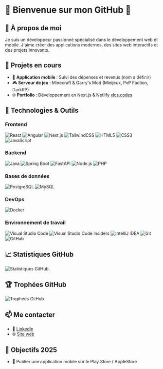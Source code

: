 # 🌟 Bienvenue sur mon GitHub 🌟

## 📌 À propos de moi

Je suis un développeur passionné spécialisé dans le développement web et mobile. J'aime créer des applications modernes, des sites web interactifs et des projets innovants.

## 📂 Projets en cours

- 📱 **Application mobile** : Suivi des dépenses et revenus (nom à définir)
- 🎮 **Serveur de jeu** : Minecraft & Garry's Mod (Minijeux, PvP Faction, DarkRP)
- 🌐 **Portfolio** : Développement en Next.js & Netlify [xlcs.codes](https://xlcs.codes/)

## 🔧 Technologies & Outils

### Frontend
![React](https://img.shields.io/badge/React-20232A?style=for-the-badge&logo=react&logoColor=61DAFB)
![Angular](https://img.shields.io/badge/Angular-DD0031?style=for-the-badge&logo=angular&logoColor=white)
![Next.js](https://img.shields.io/badge/Next.js-000000?style=for-the-badge&logo=nextdotjs&logoColor=white)
![TailwindCSS](https://img.shields.io/badge/TailwindCSS-38B2AC?style=for-the-badge&logo=tailwind-css&logoColor=white)
![HTML5](https://img.shields.io/badge/HTML5-E34F26?style=for-the-badge&logo=html5&logoColor=white)
![CSS3](https://img.shields.io/badge/CSS3-1572B6?style=for-the-badge&logo=css3&logoColor=white)
![JavaScript](https://img.shields.io/badge/JavaScript-F7DF1E?style=for-the-badge&logo=javascript&logoColor=black)

### Backend
![Java](https://img.shields.io/badge/Java-007396?style=for-the-badge&logo=java&logoColor=white)
![Spring Boot](https://img.shields.io/badge/Spring_Boot-6DB33F?style=for-the-badge&logo=spring-boot&logoColor=white)
![FastAPI](https://img.shields.io/badge/FastAPI-009688?style=for-the-badge&logo=fastapi&logoColor=white)
![Node.js](https://img.shields.io/badge/Node.js-339933?style=for-the-badge&logo=nodedotjs&logoColor=white)
![PHP](https://img.shields.io/badge/PHP-777BB4?style=for-the-badge&logo=php&logoColor=white)

### Bases de données
![PostgreSQL](https://img.shields.io/badge/PostgreSQL-336791?style=for-the-badge&logo=postgresql&logoColor=white)
![MySQL](https://img.shields.io/badge/MySQL-4479A1?style=for-the-badge&logo=mysql&logoColor=white)

### DevOps
![Docker](https://img.shields.io/badge/Docker-2496ED?style=for-the-badge&logo=docker&logoColor=white)

### Environnement de travail
![Visual Studio Code](https://img.shields.io/badge/Visual_Studio_Code-0078D4?style=for-the-badge&logo=visual-studio-code&logoColor=white)
![Visual Studio Code Insiders](https://img.shields.io/badge/Visual_Studio_Code_Insiders-007ACC?style=for-the-badge&logo=visual-studio-code&logoColor=white)
![IntelliJ IDEA](https://img.shields.io/badge/IntelliJ_IDEA-000000?style=for-the-badge&logo=intellij-idea&logoColor=white)
![Git](https://img.shields.io/badge/Git-F05032?style=for-the-badge&logo=git&logoColor=white)
![GitHub](https://img.shields.io/badge/GitHub-181717?style=for-the-badge&logo=github&logoColor=white)

## 📈 Statistiques GitHub

![Statistiques GitHub](https://github-readme-stats.vercel.app/api?username=m-lcs&show_icons=true&theme=radical)

## 🏆 Trophées GitHub

![Trophées GitHub](https://github-profile-trophy.vercel.app/?username=m-lcs&theme=radical)

<!-- ## 🏆 Certifications et Formations

- [Certification 1](#)
- [Certification 2](#)
- [Formation 1](#)
- [Formation 2](#) -->

## 📫 Me contacter

- 🔗 [LinkedIn](https://linkedin.com/in/lucasmoniez)
- 🌐 [Site web](https://xlcs.codes/)

## 🎯 Objectifs 2025

- 📱 Publier une application mobile sur le Play Store / AppleStore
